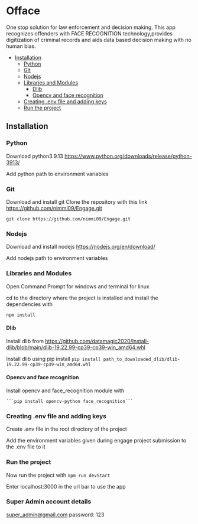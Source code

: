 # Offace
One stop solution for law enforcement and decision making.
This app recognizes offenders with FACE RECOGNITION technology,provides digitization of criminal records and aids data based decision making with no human bias. 
- [Installation](#installation)
  * [Python](#python)
  * [Git](#git)
  * [Nodejs](#nodejs)
  * [Libraries and Modules](#libraries-and-modules)
    + [Dlib](#dlib)
    + [Opencv and face recognition](#opencv-and-face-recognition)
  * [Creating .env file and adding keys](#creating-env-file-and-adding-keys)
  * [Run the project](#run-the-project)
  





 

## Installation
### Python

 Download python3.9.13 
https://www.python.org/downloads/release/python-3913/

 Add python path to environment variables

### Git

 Download and install git
 Clone the repository with this link https://github.com/nimmi09/Engage.git

   ```git clone https://github.com/nimmi09/Engage.git```
  
 ### Nodejs

 Download and install nodejs https://nodejs.org/en/download/

 Add nodejs path to environment variables
 
 ### Libraries and Modules

 Open Command Prompt for windows and terminal for linux

 cd to the directory where the project is installed and install the dependencies with

   ```npm install```

#### Dlib
 Install dlib from https://github.com/datamagic2020/Install-dlib/blob/main/dlib-19.22.99-cp39-cp39-win_amd64.whl

 Install dlib using pip install 
    ```pip install path_to_downloaded_dlib/dlib-19.22.99-cp39-cp39-win_amd64.whl```
#### Opencv and face recognition

 Install opencv and face_recognition module with 

    ```pip install opencv-python face_recognition```

### Creating .env file and adding keys 
 Create .env file in the root directory of the project

 Add the environment variables given during engage project submission to the .env file to it

### Run the project

 Now run the project with ```npm run devStart```

 Enter localhost:3000 in the url bar to use the app
 
 ### Super Admin account details
 super_admin@gmail.com
 password: 123


    

